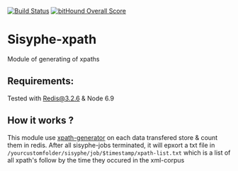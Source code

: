 [![Build Status](https://travis-ci.org/istex/sisyphe-xpath.svg?branch=master)](https://travis-ci.org/istex/sisyphe-xpath)
[![bitHound Overall Score](https://www.bithound.io/github/istex/sisyphe-xpath/badges/score.svg)](https://www.bithound.io/github/istex/sisyphe-xpath)

Sisyphe-xpath
============
Module of generating of xpaths

## Requirements:
Tested with Redis@3.2.6 & Node 6.9

## How it works ?
This module use [xpath-generator](https://github.com/Inist-CNRS/xpath-generator) on each data transfered store & count them in redis.
After all sisyphe-jobs terminated, it will epxort a txt file in `/yourcustomfolder/sisyphe/job/$timestamp/xpath-list.txt` which is a list of all xpath's follow by the time they occured in the xml-corpus



